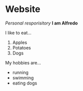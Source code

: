 # Website
 _Personal resporisitory_
 **I am Alfredo**
 
 I like to eat...
 1. Apples
 2. Potatoes
 3. Dogs
 
My hobbies are...
- running
- swimming
- eating dogs
